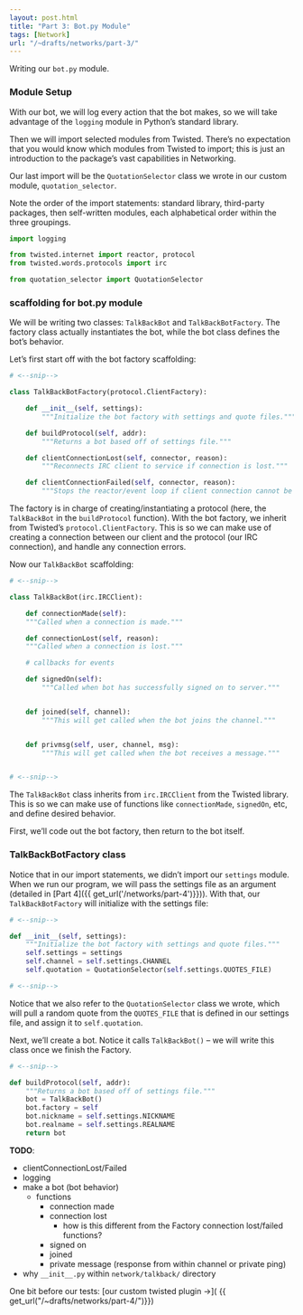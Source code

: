 ```yaml
---
layout: post.html
title: "Part 3: Bot.py Module"
tags: [Network]
url: "/~drafts/networks/part-3/"
---
```


Writing our `bot.py` module.

### Module Setup

With our bot, we will log every action that the bot makes, so we will take advantage of the `logging` module in Python’s standard library.  

Then we will import selected modules from Twisted.  There’s no expectation that you would know which modules from Twisted to import; this is just an introduction to the package’s vast capabilities in Networking.

Our last import will be the `QuotationSelector` class we wrote in our custom module, `quotation_selector`. 

Note the order of the import statements: standard library, third-party packages, then self-written modules, each alphabetical order within the three groupings.

```python
import logging

from twisted.internet import reactor, protocol
from twisted.words.protocols import irc

from quotation_selector import QuotationSelector
```


### scaffolding for bot.py module

We will be writing two classes: `TalkBackBot` and `TalkBackBotFactory`.  The factory class actually instantiates the bot, while the bot class defines the bot’s behavior.

Let’s first start off with the bot factory scaffolding:

```python
# <--snip-->

class TalkBackBotFactory(protocol.ClientFactory):

    def __init__(self, settings):
        """Initialize the bot factory with settings and quote files."""

    def buildProtocol(self, addr):
        """Returns a bot based off of settings file."""

    def clientConnectionLost(self, connector, reason):
        """Reconnects IRC client to service if connection is lost."""

    def clientConnectionFailed(self, connector, reason):
        """Stops the reactor/event loop if client connection cannot be made."""

```

 The factory is in charge of creating/instantiating a protocol (here, the `TalkBackBot` in the `buildProtocol` function).  With the bot factory, we inherit from Twisted’s `protocol.ClientFactory`.  This is so we can make use of creating a connection between our client and the protocol (our IRC connection), and handle any connection errors.

 Now our `TalkBackBot` scaffolding:


```python
# <--snip-->

class TalkBackBot(irc.IRCClient):

    def connectionMade(self):
    """Called when a connection is made."""

    def connectionLost(self, reason):
    """Called when a connection is lost."""

    # callbacks for events

    def signedOn(self):
        """Called when bot has successfully signed on to server."""


    def joined(self, channel):
        """This will get called when the bot joins the channel."""


    def privmsg(self, user, channel, msg):
        """This will get called when the bot receives a message."""


# <--snip-->
```

The `TalkBackBot` class inherits from `irc.IRCClient` from the Twisted library.  This is so we can make use of functions like `connectionMade`, `signedOn`, etc, and define desired behavior.  

First, we’ll code out the bot factory, then return to the bot itself.


### TalkBackBotFactory class

Notice that in our import statements, we didn’t import our `settings` module.  When we run our program, we will pass the settings file as an argument (detailed in [Part 4]({{ get_url('/networks/part-4')}})).  With that, our `TalkBackBotFactory` will initialize with the settings file:

```python
# <--snip-->

def __init__(self, settings):
    """Initialize the bot factory with settings and quote files."""
    self.settings = settings
    self.channel = self.settings.CHANNEL
    self.quotation = QuotationSelector(self.settings.QUOTES_FILE)

# <--snip-->

```

Notice that we also refer to the `QuotationSelector` class we wrote, which will pull a random quote from the `QUOTES_FILE` that is defined in our settings file, and assign it to `self.quotation`. 

Next, we’ll create a bot.  Notice it calls `TalkBackBot()` – we will write this class once we finish the Factory.

```python
# <--snip-->

def buildProtocol(self, addr):
    """Returns a bot based off of settings file."""
    bot = TalkBackBot()
    bot.factory = self
    bot.nickname = self.settings.NICKNAME
    bot.realname = self.settings.REALNAME
    return bot

```



**TODO**:

* clientConnectionLost/Failed
* logging
* make a bot (bot behavior)
  * functions
    * connection made
    * connection lost
      * how is this different from the Factory connection lost/failed functions?
    * signed on
    * joined
    * private message (response from within channel or private ping)
* why `__init__.py` within `network/talkback/` directory


One bit before our tests: [our custom twisted plugin &rarr;]( {{ get_url("/~drafts/networks/part-4/")}})